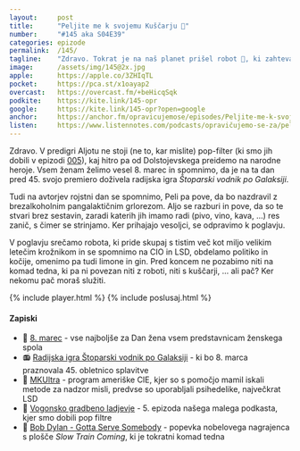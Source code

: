 ```yaml
---
layout: 	post
title:  	"Peljite me k svojemu Kuščarju 🦎"
number: 	"#145 aka S04E39"
categories:	epizode
permalink:	/145/
tagline: 	"Zdravo. Tokrat je na naš planet prišel robot 🤖, ki zahteva, da ga peljemo k svojemu Kuščarju. Z Veliko veliko začetnico."
image:		/assets/img/145@2x.jpg
apple:		https://apple.co/3ZHIqTL
pocket:		https://pca.st/x1oayap2
overcast:	https://overcast.fm/+beHicqSqk
podkite:	https://kite.link/145-opr
google:		https://kite.link/145-opr?open=google
anchor:		https://anchor.fm/opravicujemose/episodes/Peljite-me-k-svojemu-Kuarju-e1vt7ra
listen:		https://www.listennotes.com/podcasts/opravičujemo-se-za/peljite-me-k-svojemu-kuščarju-Z7qu8ODv9ho/embed/
---
```


Zdravo. V predigri Aljotu ne stoji (ne to, kar mislite) pop-filter (ki smo jih dobili v epizodi [005](https://opravicujemo.se/005/)), kaj hitro pa od Dolstojevskega preidemo na narodne heroje. Vsem ženam želimo vesel 8. marec in spomnimo, da je na ta dan pred 45. svojo premiero doživela radijska igra _Štoparski vodnik po Galaksiji_. 

Tudi na avtorjev rojstni dan se spomnimo, Peli pa pove, da bo nazdravil z brezalkoholnim pangalaktičnim grlorezom. Aljo se razburi in pove, da so te stvari brez sestavin, zaradi katerih jih imamo radi (pivo, vino, kava, ...) res zanič, s čimer se strinjamo. Ker prihajajo vesoljci, se odpravimo k poglavju. 

V poglavju srečamo robota, ki pride skupaj s tistim več kot miljo velikim letečim krožnikom in se spomnimo na CIO in LSD, obdelamo politiko in kočije, omenimo pa tudi limone in gin. Pred koncem ne pozabimo niti na komad tedna, ki pa ni povezan niti z roboti, niti s kuščarji, ... ali pač? Ker nekomu pač moraš služiti. 

{% include player.html %}
{% include poslusaj.html %}

<!--break-->

#### Zapiski

- 🌹 [8. marec](https://sl.wikipedia.org/wiki/Dan_%C5%BEena) - vse najboljše za Dan žena vsem predstavnicam ženskega spola
- 📻 [Radijska igra Štoparski vodnik po Galaksiji](https://www.bbc.co.uk/programmes/b03y0hqc) - ki bo 8. marca praznovala 45. obletnico splavitve
- 💊 [MKUltra](https://en.wikipedia.org/wiki/MKUltra) - program ameriške CIE, kjer so s pomočjo mamil iskali metode za nadzor misli, predvse so uporabljali psihedelike, največkrat LSD
- 🚜 [Vogonsko gradbeno ladjevje](https://opravicujemo.se/005/) - 5. epizoda našega malega podkasta, kjer smo dobili pop filtre
- 🙏 [Bob Dylan - Gotta Serve Somebody](https://www.youtube.com/watch?v=wC10VWDTzmU) - popevka nobelovega nagrajenca s plošče _Slow Train Coming_, ki je tokratni komad tedna